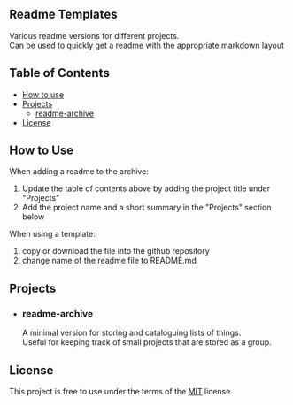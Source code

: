 
## Readme Templates
Various readme versions for different projects.<br>
Can be used to quickly get a readme with the appropriate markdown layout

## Table of Contents

- [How to use](#How-to-use)
- [Projects](#Projects)
    - [readme-archive](#readme-archive)
- [License](#License)

## How to Use
When adding a readme to the archive:
1. Update the table of contents above by adding the project title under "Projects"
2. Add the project name and a short summary in the "Projects" section below

When using a template:
1. copy or download the file into the github repository
2. change name of the readme file to README.md

## Projects
- ### readme-archive
	A minimal version for storing and cataloguing lists of things.<br>
	Useful for keeping track of small projects that are stored as a group. 

## License
This project is free to use under the terms of the [MIT](LICENSE.md) license.
